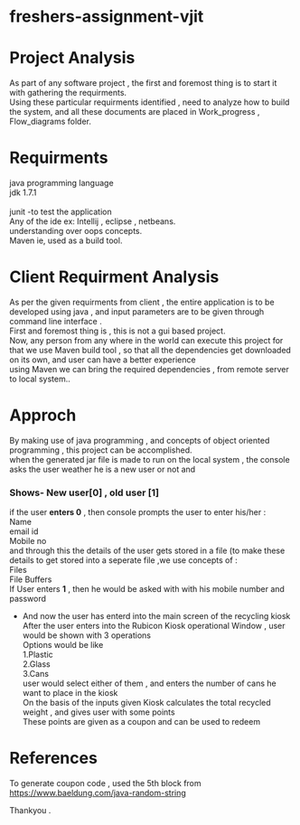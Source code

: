   
# freshers-assignment-vjit

# Project Analysis

As part of any software project , the first and foremost thing is to start it with gathering the requirments. <br />
Using these particular requirments identified  , need to analyze how to build the system, and all these documents are placed in Work_progress  , Flow_diagrams folder.<br />

# Requirments
java programming language <br />
jdk 1.7.1 <br />  
junit -to test the application <br />
Any of the ide  ex: Intellij , eclipse , netbeans. <br />
understanding over oops concepts.<br />
Maven ie, used as a build tool.<br />

# Client Requirment Analysis

As per the given requirments from client , the entire application is to be developed using java , and input parameters are to be given through command line interface  .<br />
First and foremost thing is , this is not a gui based project. <br />
Now, any person from any where in the world can execute this project for that we use Maven build tool , so that all the dependencies get downloaded on its own, and user can have a better experience <br />
using Maven we can bring the required dependencies , from remote server to local system.. <br />

# Approch
By making use of java programming , and concepts of object oriented programming , this project can be accomplished.  <br />
when the generated jar file is made to run on the local system , the console asks the user weather he is a new user or not and <br />
### Shows- New user[0] , old user [1]  <br />
if the user **enters 0** , then console prompts the user to enter his/her :  <br />
Name  <br />
email id  <br />
Mobile  no  <br />
and through this the details of the user gets stored in a file (to make these details to get stored into a seperate file ,we use concepts of : <br />
Files <br />
File Buffers  <br />
If User enters **1** , then he would be asked with with his mobile number and password <br />
* And now the user has enterd into the main screen of the recycling kiosk <br />
After the user enters into the Rubicon Kiosk operational Window , user would be shown with 3 operations<br />
Options would be like <br />
1.Plastic<br />
2.Glass<br />
3.Cans<br />
user would select either of them  , and enters the number of cans he want to place in the kiosk<br />
On the basis of the inputs given Kiosk calculates the total recycled weight , and gives user with some points <br />
These points are given as a coupon and can be used to redeem<br />

# References
To generate coupon code , used the 5th block from https://www.baeldung.com/java-random-string
   
Thankyou .
